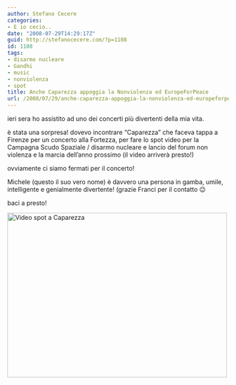 ```yaml
---
author: Stefano Cecere
categories:
- E io cecio..
date: "2008-07-29T14:29:17Z"
guid: http://stefanocecere.com/?p=1108
id: 1108
tags:
- disarmo nucleare
- Gandhi
- music
- nonviolenza
- spot
title: Anche Caparezza appoggia la Nonviolenza ed EuropeForPeace
url: /2008/07/29/anche-caparezza-appoggia-la-nonviolenza-ed-europeforpeace/
---
```


ieri sera ho assistito ad uno dei concerti più divertenti della mia vita.
  
è stata una sorpresa! dovevo incontrare &#8220;Caparezza&#8221; che faceva tappa a Firenze per un concerto alla Fortezza, per fare lo spot video per la Campagna Scudo Spaziale / disarmo nucleare e lancio del forum non violenza e la marcia dell&#8217;anno prossimo (il video arriverà presto!)

ovviamente ci siamo fermati per il concerto!
  
Michele (questo il suo vero nome) è davvero una persona in gamba, umile, intelligente e genialmente divertente! (grazie Franci per il contatto 😉

baci a presto!

[<img src="http://farm4.static.flickr.com/3180/2713093991_065d58afd2.jpg" width="500" height="375" alt="Video spot a Caparezza" />](http://www.flickr.com/photos/krur/2713093991/ "Video spot a Caparezza di Stefano Cecere, su Flickr")